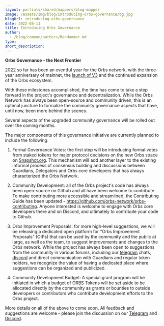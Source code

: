 ```yaml
---
layout: partials/shared/mappers/blog-mapper
image: /assets/img/blog/introducing-orbs-governance/bg.jpg
blogUrl: introducing-orbs-governance
date: 2022-08-11
title: Introducing Orbs Governance
author:
  - /blog/common/authors/RanHammer.md
type:
short_description:
---
```




**Orbs Governance - the Next Frontier**


2022 so far has been an eventful year for the Orbs network, with the three-year anniversary of mainnet, the [launch of V3](https://www.orbs.com/Orbs3.0/) and the continued expansion of the Orbs ecosystem.

With these milestones accomplished, the time has come to take a step forward in the project's governance and decentralization. While the Orbs Network has always been open-source and community driven, this is an optimal juncture to formalize the community governance aspects that have, until now, been more behind the scenes.

Several aspects of the upgraded community governance will be rolled out over the coming months.

The major components of this governance initiative are currently planned to include the following:

1.  Formal Governance Votes: the first step will be introducing formal votes from staked tokens for major protocol decisions on the new Orbs space on [Snapshot.org](https://snapshot.org/#/). This mechanism will add another layer to the existing informal process of consensus building and discussions between Guardians, Delegators and Orbs core developers that has always characterized the Orbs Network.

1.  Community Development: all of the Orbs project's code has always been open-source on Github and all have been welcome to contribute. To make contributing more accessible and streamlined, the Contributing Guide has been updated - <https://github.com/orbs-network/orbs-contributing>. Anyone interested is welcome to engage with Orbs core developers there and on Discord, and ultimately to contribute your code to Github.

1.  Orbs Improvement Proposals: for more high-level suggestions, we will be releasing a dedicated open platform for "Orbs Improvement Proposals" (OIPs) that can be used by the community and the public at large, as well as the team, to suggest improvements and changes to the Orbs network. While the project has always been open to suggestions from the community in various forums, including our [telegram](https://t.me/OrbsNetwork) chats, [discord](https://discord.com/invite/sswGDYGBt5) and direct communication with Guardians and regular token holders, we recognize the value of having a dedicated place where suggestions can be organized and publicized.

1.  Community Development Budget: A special grant program will be initiated in which a budget of ORBS Tokens will be set aside to be allocated directly by the community as grants or bounties to outside developers or contributors who contribute development efforts to the Orbs project.

More details on all of the above to come soon. All feedback and suggestions are welcome - please join the discussion on our [Telegram](https://t.me/OrbsNetwork) and [Discord](https://discord.com/invite/sswGDYGBt5).
